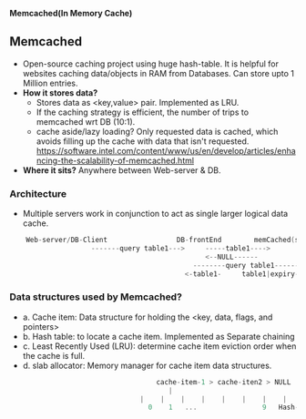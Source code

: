 **Memcached(In Memory Cache)**


## Memcached
- Open-source caching project using huge hash-table. It is helpful for websites caching data/objects in RAM from Databases. Can store upto 1 Million entries.
- **How it stores data?**
  - Stores data as <key,value> pair. Implemented as LRU. 
  - If the caching strategy is efficient, the number of trips to memcached wrt DB (10:1).  
  - cache aside/lazy loading? Only requested data is cached, which avoids filling up the cache with data that isn't requested.     https://software.intel.com/content/www/us/en/develop/articles/enhancing-the-scalability-of-memcached.html
- **Where it sits?** Anywhere between Web-server & DB.

### Architecture 
- Multiple servers work in conjunction to act as single larger logical data cache. 
```c
    Web-server/DB-Client                 DB-frontEnd        memCached(servers)    DB
                    -------query table1--->     -----table1---->
                                                <--NULL------
                                             --------query table1----------------->
                                           <-table1-     table1|expiry-time  <-table1-
```                                                                                    

### Data structures used by Memcached?
- a. Cache item: Data structure for holding the <key, data, flags, and pointers>
- b. Hash table: to locate a cache item. Implemented as Separate chaining
- c. Least Recently Used (LRU): determine cache item eviction order when the cache is full.
- d. slab allocator: Memory manager for cache item data structures.
```c
                                    cache-item-1 > cache-iten2 > NULL
                                       |
                                |    |    |    |    |    |    |    |
                                  0    1   ...                9   Hash-table
```                                  
